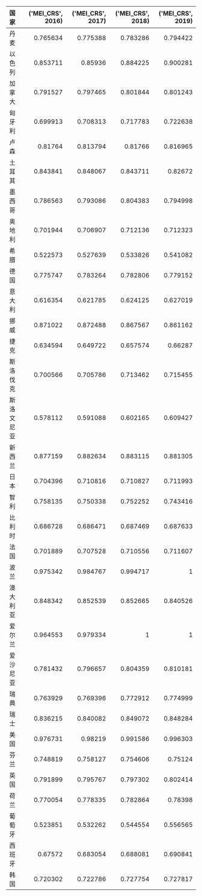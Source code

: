 | 国家       |   ('MEI_CRS', 2016) |   ('MEI_CRS', 2017) |   ('MEI_CRS', 2018) |   ('MEI_CRS', 2019) |
|:-----------|--------------------:|--------------------:|--------------------:|--------------------:|
| 丹麦       |            0.765634 |            0.775388 |            0.783286 |            0.794422 |
| 以色列     |            0.853711 |            0.85936  |            0.884225 |            0.900281 |
| 加拿大     |            0.791527 |            0.797465 |            0.801844 |            0.801243 |
| 匈牙利     |            0.699913 |            0.708313 |            0.717783 |            0.722638 |
| 卢森       |            0.81764  |            0.813794 |            0.81766  |            0.816965 |
| 土耳其     |            0.843841 |            0.848067 |            0.843711 |            0.82672  |
| 墨西哥     |            0.786563 |            0.793086 |            0.804383 |            0.794998 |
| 奥地利     |            0.701944 |            0.706907 |            0.712136 |            0.712323 |
| 希腊       |            0.522573 |            0.527639 |            0.533826 |            0.541082 |
| 德国       |            0.775747 |            0.783264 |            0.782806 |            0.779152 |
| 意大利     |            0.616354 |            0.621785 |            0.624125 |            0.627019 |
| 挪威       |            0.871022 |            0.872488 |            0.867567 |            0.861162 |
| 捷克       |            0.634594 |            0.649722 |            0.657574 |            0.66287  |
| 斯洛伐克   |            0.700566 |            0.705786 |            0.713462 |            0.715455 |
| 斯洛文尼亚 |            0.578112 |            0.591088 |            0.602165 |            0.609427 |
| 新西兰     |            0.877159 |            0.882634 |            0.883115 |            0.881305 |
| 日本       |            0.704396 |            0.710816 |            0.710827 |            0.711993 |
| 智利       |            0.758135 |            0.750338 |            0.752252 |            0.743416 |
| 比利时     |            0.686728 |            0.686471 |            0.687469 |            0.687633 |
| 法国       |            0.701889 |            0.707528 |            0.710556 |            0.711607 |
| 波兰       |            0.975342 |            0.984767 |            0.994717 |            1        |
| 澳大利亚   |            0.848342 |            0.852539 |            0.852665 |            0.840526 |
| 爱尔兰     |            0.964553 |            0.979334 |            1        |            1        |
| 爱沙尼亚   |            0.781432 |            0.796657 |            0.804359 |            0.810181 |
| 瑞典       |            0.763929 |            0.769396 |            0.772912 |            0.774999 |
| 瑞士       |            0.836215 |            0.840082 |            0.849072 |            0.848284 |
| 美国       |            0.976731 |            0.98219  |            0.991586 |            0.996303 |
| 芬兰       |            0.748819 |            0.758127 |            0.754606 |            0.75124  |
| 英国       |            0.791899 |            0.795767 |            0.797302 |            0.802414 |
| 荷兰       |            0.770054 |            0.778335 |            0.782864 |            0.78398  |
| 葡萄牙     |            0.523851 |            0.532262 |            0.544554 |            0.556565 |
| 西班牙     |            0.67572  |            0.683054 |            0.688081 |            0.690841 |
| 韩国       |            0.720302 |            0.722786 |            0.727754 |            0.727817 |